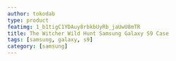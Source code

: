 ```yaml
---
author: tokodab
type: product
featimg: 1_b1tigC1YDAuy8rbkbUyRb_jaUwU8mTR
title: The Witcher Wild Hunt Samsung Galaxy S9 Case
tags: [samsung, galaxy, s9]
category: [samsung]
---
```

